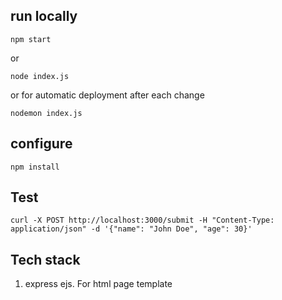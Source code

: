 ## run locally
```
npm start
```
or
```
node index.js
```

or for automatic deployment after each change
```
nodemon index.js
```

## configure
```
npm install
```

## Test
```
curl -X POST http://localhost:3000/submit -H "Content-Type: application/json" -d '{"name": "John Doe", "age": 30}'
```


## Tech stack
1. express ejs. For html page template

